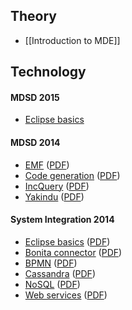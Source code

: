 ## Theory

* [[Introduction to MDE]]

## Technology

#### MDSD 2015

* [Eclipse basics](https://github.com/FTSRG/MDSD/wiki/2015_eclipse_basics) 

#### MDSD 2014

* [EMF](https://github.com/FTSRG/MDSD/wiki/emf) ([PDF](http://ftsrg.github.io/mdsd/2014/emf.pdf))
* [Code generation](https://github.com/FTSRG/MDSD/wiki/code_generation) ([PDF](http://ftsrg.github.io/mdsd/2014/code_generation.pdf))
* [IncQuery](https://github.com/FTSRG/MDSD/wiki/incquery) ([PDF](http://ftsrg.github.io/mdsd/2014/incquery.pdf))
* [Yakindu](https://github.com/FTSRG/MDSD/wiki/yakindu) ([PDF](http://ftsrg.github.io/mdsd/2014/yakindu.pdf))

#### System Integration 2014

* [Eclipse basics](https://github.com/FTSRG/MDSD/wiki/eclipse_basics) ([PDF](http://ftsrg.github.io/mdsd/2014/eclipse_basics.pdf))
* [Bonita connector](https://github.com/FTSRG/MDSD/wiki/bonita_connector) ([PDF](http://ftsrg.github.io/mdsd/2014/bonita_connector.pdf))
* [BPMN](https://github.com/FTSRG/MDSD/wiki/bpmn) ([PDF](http://ftsrg.github.io/mdsd/2014/bpmn.pdf))
* [Cassandra](https://github.com/FTSRG/MDSD/wiki/cassandra) ([PDF](http://ftsrg.github.io/mdsd/2014/cassandra.pdf))
* [NoSQL](https://github.com/FTSRG/MDSD/wiki/nosql) ([PDF](http://ftsrg.github.io/mdsd/2014/nosql.pdf))
* [Web services](https://github.com/FTSRG/MDSD/wiki/web_services) ([PDF](http://ftsrg.github.io/mdsd/2014/web_services.pdf))
